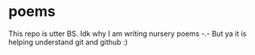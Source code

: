 # poems

This repo is utter BS. Idk why I am writing nursery poems -.-
But ya it is helping understand git and github :)
